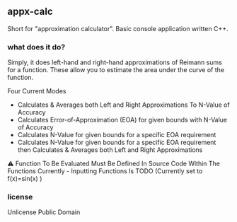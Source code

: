 ## appx-calc
Short for "approximation calculator". Basic console application written C++.

### what does it do?
Simply, it does left-hand and right-hand approximations of Reimann sums for a function. These allow you to estimate the area under the curve of the function.

Four Current Modes
* Calculates & Averages both Left and Right Approximations To N-Value of Accuracy
* Calculates Error-of-Approximation (EOA) for given bounds with N-Value of Accuracy
* Calculates N-Value for given bounds for a specific EOA requirement
* Calculates N-Value for given bounds for a specific EOA requirement then Calculates & Averages both Left and Right Approximations

:warning: Function To Be Evaluated Must Be Defined In Source Code Within The Functions Currently - Inputting Functions Is TODO (Currently set to f(x)=sin(x) )

### license
Unlicense
Public Domain
